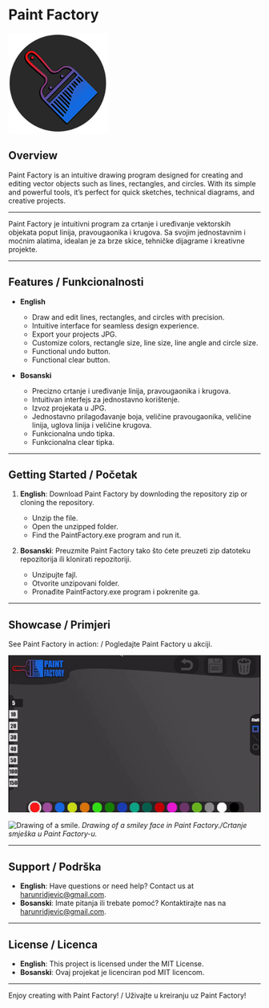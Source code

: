 # Paint Factory

<img src="res/PaintLogo565.png" alt="Paint Factory Logo" width="200" />

## Overview
Paint Factory is an intuitive drawing program designed for creating and editing vector objects such as lines, rectangles, and circles. With its simple and powerful tools, it’s perfect for quick sketches, technical diagrams, and creative projects.

---

Paint Factory je intuitivni program za crtanje i uređivanje vektorskih objekata poput linija, pravougaonika i krugova. Sa svojim jednostavnim i moćnim alatima, idealan je za brze skice, tehničke dijagrame i kreativne projekte.

---

## Features / Funkcionalnosti

- **English**
  - Draw and edit lines, rectangles, and circles with precision.
  - Intuitive interface for seamless design experience.
  - Export your projects JPG.
  - Customize colors, rectangle size, line size, line angle and circle size.
  - Functional undo button.
  - Functional clear button.

- **Bosanski**
  - Precizno crtanje i uređivanje linija, pravougaonika i krugova.
  - Intuitivan interfejs za jednostavno korištenje.
  - Izvoz projekata u JPG.
  - Jednostavno prilagođavanje boja, veličine pravougaonika, veličine linija, uglova linija i veličine krugova.
  - Funkcionalna undo tipka.
  - Funkcionalna clear tipka.

---

## Getting Started / Početak

1. **English**: Download Paint Factory by downloding the repository zip or cloning the repository.
   - Unzip the file.
   - Open the unzipped folder.
   - Find the PaintFactory.exe program and run it.

2. **Bosanski**: Preuzmite Paint Factory tako što ćete preuzeti zip datoteku repozitorija ili klonirati repozitoriji.
   - Unzipujte fajl.
   - Otvorite unzipovani folder.
   - Pronađite PaintFactory.exe program i pokrenite ga.

---

## Showcase / Primjeri

  See Paint Factory in action: / Pogledajte Paint Factory u akciji.
  
  ![Paint Factory Demo](res/pf.gif)

  ![Drawing of a smile.](scrn.png)
  _Drawing of a smiley face in Paint Factory./Crtanje smješka u Paint Factory-u._

---

## Support / Podrška

- **English**: Have questions or need help? Contact us at [harunridjevic@gmail.com](mailto:harunridjevic@gmail.com).
- **Bosanski**: Imate pitanja ili trebate pomoć? Kontaktirajte nas na [harunridjevic@gmail.com](mailto:harunridjevic@gmail.com).

---

## License / Licenca

- **English**: This project is licensed under the MIT License.
- **Bosanski**: Ovaj projekat je licenciran pod MIT licencom.

---

Enjoy creating with Paint Factory! / Uživajte u kreiranju uz Paint Factory!

